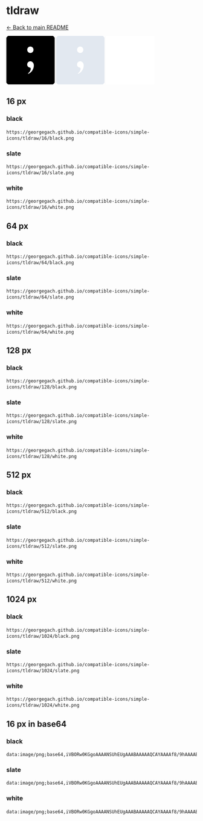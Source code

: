 # tldraw

[← Back to main README](../../README.md)


<img src="./128/black.png" width="128" alt="tldraw black icon" />
<img src="./128/slate.png" width="128" alt="tldraw slate icon" />
<img src="./128/white.png" width="128" alt="tldraw white icon" />

## 16 px

### black
```
https://georgegach.github.io/compatible-icons/simple-icons/tldraw/16/black.png
```

### slate
```
https://georgegach.github.io/compatible-icons/simple-icons/tldraw/16/slate.png
```

### white
```
https://georgegach.github.io/compatible-icons/simple-icons/tldraw/16/white.png
```

## 64 px

### black
```
https://georgegach.github.io/compatible-icons/simple-icons/tldraw/64/black.png
```

### slate
```
https://georgegach.github.io/compatible-icons/simple-icons/tldraw/64/slate.png
```

### white
```
https://georgegach.github.io/compatible-icons/simple-icons/tldraw/64/white.png
```

## 128 px

### black
```
https://georgegach.github.io/compatible-icons/simple-icons/tldraw/128/black.png
```

### slate
```
https://georgegach.github.io/compatible-icons/simple-icons/tldraw/128/slate.png
```

### white
```
https://georgegach.github.io/compatible-icons/simple-icons/tldraw/128/white.png
```

## 512 px

### black
```
https://georgegach.github.io/compatible-icons/simple-icons/tldraw/512/black.png
```

### slate
```
https://georgegach.github.io/compatible-icons/simple-icons/tldraw/512/slate.png
```

### white
```
https://georgegach.github.io/compatible-icons/simple-icons/tldraw/512/white.png
```

## 1024 px

### black
```
https://georgegach.github.io/compatible-icons/simple-icons/tldraw/1024/black.png
```

### slate
```
https://georgegach.github.io/compatible-icons/simple-icons/tldraw/1024/slate.png
```

### white
```
https://georgegach.github.io/compatible-icons/simple-icons/tldraw/1024/white.png
```

## 16 px in base64

### black
```
data:image/png;base64,iVBORw0KGgoAAAANSUhEUgAAABAAAAAQCAYAAAAf8/9hAAAABmJLR0QA/wD/AP+gvaeTAAAAoUlEQVQ4ja3SPQoCMRCG4WeDooXgD3gNL+EpbbyDndcQBRt/GrG1kqyVFpvSBNx1ICSQdybffBM4oMb7x1VjXyFiqF3EKlVrHb3C3RM7DLBAPwfmerwiYIpbjispGGOd9kkO6uxB6JJM2cQHNhoPlhjlwJyJF02LIZ2/cqUW5tgmBSWlxe96xAqvHFOaQsQ9KZjlXv/LGOsO+THg1LJIjfMH/8FNtsm5WwIAAAAASUVORK5CYII=
```

### slate
```
data:image/png;base64,iVBORw0KGgoAAAANSUhEUgAAABAAAAAQCAYAAAAf8/9hAAAABmJLR0QA/wD/AP+gvaeTAAAA5UlEQVQ4jZ2QMU7DUBBE33wlmEiR4hQoFEBjam5AhbgBJ+AwHIM7pMs1kOgITaxIlimSgFBM46GlyFoxr/2z78+uVtXm1da1REYPbH6UeEtYRd9hAIkMUyTEad/hP4wGYUX8neDFShlub0DDQ7kUVkQfF7P81o3vDXWUCxtImpTV57MyJqA8zK2qraPHYwhXOJb4iGJD67mUpsJ3hnEvgcz28jx/BFTWuyU+LOha4aysd4v1+muK44+6BGObKw/aJ2DWX2DvBUPMA3ASxcJqSCOgsDo6AgnTdEc62ScSS/iXpDF+/wWuH0l3s8ukwAAAAABJRU5ErkJggg==
```

### white
```
data:image/png;base64,iVBORw0KGgoAAAANSUhEUgAAABAAAAAQCAYAAAAf8/9hAAAABmJLR0QA/wD/AP+gvaeTAAAAsUlEQVQ4jaXRsU4CURSE4W83Ei1IEBJDZ2XtS/BuPIbvYOdrmNCh0BhbKrJQjYVrx72R3Wlucf85mTOnSbLBE25dpzO2TZIOd1ea/9Q1STLQDG4qf0e8+13tGZOLVMraJ2mTzJN8laBaghle+ve+BI3uoB1jpl7iAa+YY4XpRapS4i5J0xe5K0G1FR7w1icoJq0NmOIRayxLUO0KHb77BIshA/6lFqcR/q7Fx8AhJ3z+AAdUo/qsbcOhAAAAAElFTkSuQmCC
```

